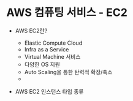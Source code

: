 # AWS 컴퓨팅 서비스 - EC2
* AWS EC2란?
    * Elastic Compute Cloud
    * Infra as a Service
    * Virtual Machine 서비스
    * 다양한 OS 지원
    * Auto Scaling을 통한 탄력적 확장/축소
    * 

* AWS EC2 인스턴스 타입 종류